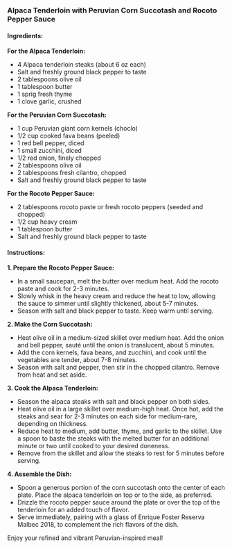 ### Alpaca Tenderloin with Peruvian Corn Succotash and Rocoto Pepper Sauce

#### Ingredients:

**For the Alpaca Tenderloin:**
- 4 Alpaca tenderloin steaks (about 6 oz each)
- Salt and freshly ground black pepper to taste
- 2 tablespoons olive oil
- 1 tablespoon butter
- 1 sprig fresh thyme
- 1 clove garlic, crushed

**For the Peruvian Corn Succotash:**
- 1 cup Peruvian giant corn kernels (choclo)
- 1/2 cup cooked fava beans (peeled)
- 1 red bell pepper, diced
- 1 small zucchini, diced
- 1/2 red onion, finely chopped
- 2 tablespoons olive oil
- 2 tablespoons fresh cilantro, chopped
- Salt and freshly ground black pepper to taste

**For the Rocoto Pepper Sauce:**
- 2 tablespoons rocoto paste or fresh rocoto peppers (seeded and chopped)
- 1/2 cup heavy cream
- 1 tablespoon butter
- Salt and freshly ground black pepper to taste

#### Instructions:

**1. Prepare the Rocoto Pepper Sauce:**
   - In a small saucepan, melt the butter over medium heat. Add the rocoto paste and cook for 2-3 minutes.
   - Slowly whisk in the heavy cream and reduce the heat to low, allowing the sauce to simmer until slightly thickened, about 5-7 minutes.
   - Season with salt and black pepper to taste. Keep warm until serving.

**2. Make the Corn Succotash:**
   - Heat olive oil in a medium-sized skillet over medium heat. Add the onion and bell pepper, sauté until the onion is translucent, about 5 minutes.
   - Add the corn kernels, fava beans, and zucchini, and cook until the vegetables are tender, about 7-8 minutes. 
   - Season with salt and pepper, then stir in the chopped cilantro. Remove from heat and set aside.

**3. Cook the Alpaca Tenderloin:**
   - Season the alpaca steaks with salt and black pepper on both sides.
   - Heat olive oil in a large skillet over medium-high heat. Once hot, add the steaks and sear for 2-3 minutes on each side for medium-rare, depending on thickness.
   - Reduce heat to medium, add butter, thyme, and garlic to the skillet. Use a spoon to baste the steaks with the melted butter for an additional minute or two until cooked to your desired doneness.
   - Remove from the skillet and allow the steaks to rest for 5 minutes before serving.

**4. Assemble the Dish:**
   - Spoon a generous portion of the corn succotash onto the center of each plate. Place the alpaca tenderloin on top or to the side, as preferred.
   - Drizzle the rocoto pepper sauce around the plate or over the top of the tenderloin for an added touch of flavor.
   - Serve immediately, pairing with a glass of Enrique Foster Reserva Malbec 2018, to complement the rich flavors of the dish.

Enjoy your refined and vibrant Peruvian-inspired meal!
